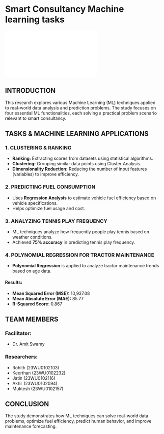 # **Smart Consultancy Machine learning tasks**
![Alt Text](SmartConsultancy_project/poster.pdf)

## **INTRODUCTION**
This research explores various Machine Learning (ML) techniques applied to real-world data analysis and prediction problems. The study focuses on four essential ML functionalities, each solving a practical problem scenario relevant to smart consultancy.

## **TASKS & MACHINE LEARNING APPLICATIONS**

### **1. CLUSTERING & RANKING**
- **Ranking:** Extracting scores from datasets using statistical algorithms.
- **Clustering:** Grouping similar data points using Cluster Analysis.
- **Dimensionality Reduction:** Reducing the number of input features (variables) to improve efficiency.

### **2. PREDICTING FUEL CONSUMPTION**
- Uses **Regression Analysis** to estimate vehicle fuel efficiency based on vehicle specifications.
- Helps optimize fuel usage and cost.

### **3. ANALYZING TENNIS PLAY FREQUENCY**
- ML techniques analyze how frequently people play tennis based on weather conditions.
- Achieved **75% accuracy** in predicting tennis play frequency.

### **4. POLYNOMIAL REGRESSION FOR TRACTOR MAINTENANCE**
- **Polynomial Regression** is applied to analyze tractor maintenance trends based on age data.

#### **Results:**
- **Mean Squared Error (MSE):** 10,937.08
- **Mean Absolute Error (MAE):** 85.77
- **R-Squared Score:** 0.867

## **TEAM MEMBERS**
### **Facilitator:**
- Dr. Amit Swamy

### **Researchers:**
- Rohith (23WU0102103)
- Keerthan (23WU0102232)
- Jatin (23WU0102116)
- Akhil (23WU0102094)
- Muktesh (23WU0102157)

## **CONCLUSION**
The study demonstrates how ML techniques can solve real-world data problems, optimize fuel efficiency, predict human behavior, and improve maintenance forecasting.
